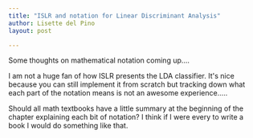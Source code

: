 ```yaml
---
title: "ISLR and notation for Linear Discriminant Analysis"
author: Lisette del Pino
layout: post

---
```


Some thoughts on mathematical notation coming up....

I am not a huge fan of how ISLR presents the LDA classifier. It's nice because you can still implement it from scratch but tracking down what each part of the notation means is not an awesome experience.....

Should all math textbooks have a little summary at the beginning of the chapter explaining each bit of notation? I think if I were every to write a book I would do something like that. 
